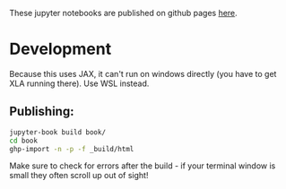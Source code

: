 These jupyter notebooks are published on github pages [here](https://gordonwatts.github.io/diff-prog-intro).

# Development

Because this uses JAX, it can't run on windows directly (you have to get XLA running there). Use WSL instead.

## Publishing:

```bash
jupyter-book build book/
cd book
ghp-import -n -p -f _build/html
```

Make sure to check for errors after the build - if your terminal window is small they often scroll up out of sight!